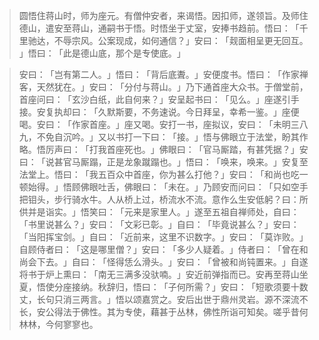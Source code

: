 > 圆悟住蒋山时，师为座元。有僧仲安者，来谒悟。因扣师，遂领旨。及师住德山，遣安至蒋山，通嗣书于悟。时悟坐于丈室，安捧书趋前。悟曰：​「千里驰达，不辱宗风。公案现成，如何通信？​」安曰：​「觌面相呈更无回互。​」悟曰：​「此是德山底，那个是专使底。​」

> 安曰：​「岂有第二人。​」悟曰：​「背后底聻。​」安便度书。悟曰：​「作家禅客，天然犹在。​」安曰：​「分付与蒋山。​」乃下通首座大众书。于僧堂前，首座问曰：​「玄沙白纸，此自何来？​」安呈起书曰：​「见么。​」座遂引手接。安复执却曰：​「久默斯要，不务速说。今日拜呈，幸希一鉴。​」座便喝。安曰：​「作家首座。​」座又喝。安打一书，座拟议，安曰：​「未明三八九，不免自沉吟。​」又以书打一下曰：​「接。​」悟与佛眼立于法堂，盼其作略。悟厉声曰：​「打我首座死也。​」佛眼曰：​「官马厮踏，有甚凭据？​」安曰：​「说甚官马厮蹋，正是龙象蹴蹋也。​」悟曰：​「唤来，唤来。​」安复至法堂上。悟曰：​「我五百众中首座，你为甚么打他？​」安曰：​「和尚也吃一顿始得。​」悟顾佛眼吐舌，佛眼曰：​「未在。​」乃顾安而问曰：​「只如空手把钼头，步行骑水牛。人从桥上过，桥流水不流。意作么生安低躬？曰：所供并是诣实。​」悟笑曰：​「元来是家里人。​」遂至五祖自禅师处，自曰：​「书里说甚么？​」安曰：​「文彩已彰。​」自曰：​「毕竟说甚么？​」安曰：​「当阳挥宝剑。​」自曰：​「近前来，这里不识数字。​」安曰：​「莫诈败。​」自顾侍者曰：​「这是哪里僧？​」安曰：​「多少人疑着。​」侍者曰：​「曾在和尚会下去。​」自曰：​「怪得恁么滑头。​」安曰：​「曾被和尚钝置来。​」自遂将书于炉上熏曰：​「南无三满多没驮喃。​」安近前弹指而已。安再至蒋山坐夏，悟使分座接纳。秋辞归，悟曰：​「子何所需？​」安曰：​「短歌须要十数丈，长句只消三两言。​」悟以颂嘉赏之。安后出世于鼎州灵岩。源不深流不长，安公得法于佛性。其为专使，藉甚于丛林，佛性所诣可知矣。嗟乎昔何林林，今何寥寥也。


